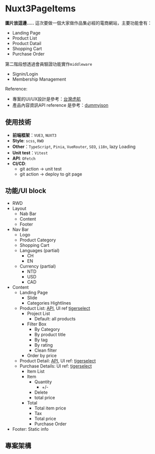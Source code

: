 # Nuxt3PageItems

**圖片放這邊.....**
這次要做一個大家做作品集必經的電商網站，主要功能會有：
* Landing Page
* Product List
* Product Datail
* Shopping Cart
* Purchase Order

第二階段想透過會員驗證功能實作`middleware`
* Signin/Login
* Membership Management

Reference:
* 專案的UI/UX設計是參考：[台灣虎航](https://tigerselect.tigerairtw.com/category/1/%E8%99%8E%E8%BF%B7%E6%94%B6%E8%97%8F?page=1)
* 產品內容資訊API reference 是參考：[dummyjson](https://dummyjson.com/products)
  
## 使用技術
* **前端框架**：`VUE3`, `NUXT3`
* **Style**: `scss`, `RWD`
* **Other**：`TypeScript`, `Pinia`, `VueRouter`, `SEO`, `i18n`, lazy Loading
* **Unit test**：`Vitest`
* **API**: `OFetch`
* **CI/CD**: 
  * git action $\rightarrow$ unit test
  * git action $\rightarrow$ deploy to git page


## 功能/UI block
* RWD
* Layout
  * Nab Bar
  * Content
  * Footer
* Nav Bar
  * Logo
  * Product Category
  * Shopping Cart
  * Languages (partial)
    * CH
    * EN
  * Currency (partial)
    * NTD
    * USD
    * CAD
* Content
  * Landing Page
    * Slide
    * Categories Hightlines
  * Product List: [API](https://dummyjson.com/products), UI ref [tigerselect](https://tigerselect.tigerairtw.com/category/5/LOGO%E5%95%86%E5%93%81?page=1)
    * Project List
      * Default: all products
    * Filter Box
      * By Category
      * By product title
      * By tag
      * By rating
      * Clean filter
    * Order by price
  * Product Detail: [API](https://dummyjson.com/products/1), UI ref: [tigerselect](https://tigerselect.tigerairtw.com/5/product/9e03ff97-a4b0-4494-8243-51ec31d9f9ce/%E5%8F%B0%E7%81%A3%E8%99%8E%E8%88%AA%E9%A3%9B%E6%A9%9F%E9%80%A0%E5%9E%8B%E7%AD%86)
  * Purchase Details: UI ref: [tigerselect](https://tigerselect.tigerairtw.com/shopping-cart)
    * Item List
    * Item
      * Quantity
        * +/-
      * Delete
      * total price
    * Total
      * Total item price
      * Tax
      * Total price
      * Purchase Order
* Footer: Static info

## 專案架構
```
```


